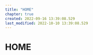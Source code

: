 ```yaml
---
title: "HOME"
chapter: true
created: 2022-09-16 13:39:08.529
last_modified: 2022-10-10 13:39:08.529
---
```


# HOME




